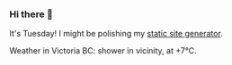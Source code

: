 ### Hi there :wave:

It's Tuesday! I might be polishing my [static site generator](https://github.com/bewuethr/pandoc-bash-blog).

Weather in Victoria BC: shower in vicinity, at +7°C.
